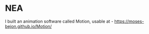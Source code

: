# NEA

I built an animation software called Motion, usable at - https://moses-bejon.github.io/Motion/